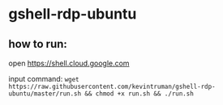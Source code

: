 # gshell-rdp-ubuntu

## how to run:

open https://shell.cloud.google.com

input command:
`wget https://raw.githubusercontent.com/kevintruman/gshell-rdp-ubuntu/master/run.sh && chmod +x run.sh && ./run.sh`
